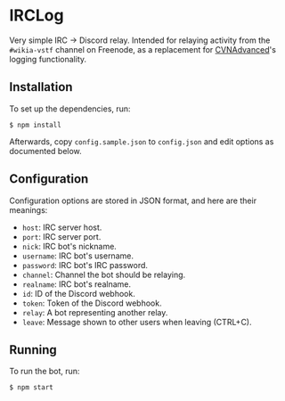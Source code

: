 # IRCLog
Very simple IRC -> Discord relay. Intended for relaying activity from the `#wikia-vstf` channel on Freenode, as a replacement for [CVNAdvanced](https://github.com/KockaAdmiralac/CVNAdvanced)'s logging functionality.

## Installation
To set up the dependencies, run:
```console
$ npm install
```
Afterwards, copy `config.sample.json` to `config.json` and edit options as documented below.

## Configuration
Configuration options are stored in JSON format, and here are their meanings:
- `host`: IRC server host.
- `port`: IRC server port.
- `nick`: IRC bot's nickname.
- `username`: IRC bot's username.
- `password`: IRC bot's IRC password.
- `channel`: Channel the bot should be relaying.
- `realname`: IRC bot's realname.
- `id`: ID of the Discord webhook.
- `token`: Token of the Discord webhook.
- `relay`: A bot representing another relay.
- `leave`: Message shown to other users when leaving (CTRL+C).

## Running
To run the bot, run:
```console
$ npm start
```
